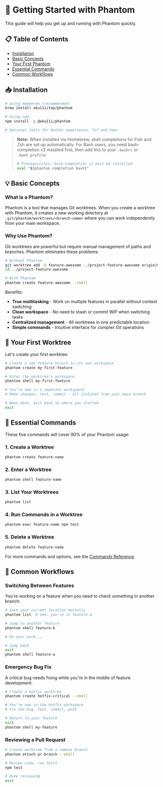 # 🚀 Getting Started with Phantom

This guide will help you get up and running with Phantom quickly.

## 📋 Table of Contents

- [Installation](#-installation)
- [Basic Concepts](#-basic-concepts)
- [Your First Phantom](#-your-first-phantom)
- [Essential Commands](#-essential-commands)
- [Common Workflows](#-common-workflows)

## 📥 Installation

```bash
# Using Homebrew (recommended)
brew install aku11i/tap/phantom

# Using npm
npm install -g @aku11i/phantom

# Optional tools for better experience: fzf and tmux
```

> **Note:** When installed via Homebrew, shell completions for Fish and Zsh are set up automatically. For Bash users, you need bash-completion v2 installed first, then add this to your `.bashrc` or `.bash_profile`:
> ```bash
> # Prerequisites: bash-completion v2 must be installed
> eval "$(phantom completion bash)"
> ```

## 💡 Basic Concepts

### What is a Phantom?

Phantom is a tool that manages Git worktrees. When you create a worktree with Phantom, it creates a new working directory at `.git/phantom/worktrees/<branch-name>` where you can work independently from your main workspace.

### Why Use Phantom?

Git worktrees are powerful but require manual management of paths and branches. Phantom eliminates these problems:

```bash
# Without Phantom
git worktree add -b feature-awesome ../project-feature-awesome origin/main
cd ../project-feature-awesome

# With Phantom
phantom create feature-awesome --shell
```

Benefits:
- **True multitasking** - Work on multiple features in parallel without context switching
- **Clean workspace** - No need to stash or commit WIP when switching tasks
- **Centralized management** - All worktrees in one predictable location
- **Simple commands** - Intuitive interface for complex Git operations

## 👻 Your First Worktree

Let's create your first worktree:

```bash
# Create a new feature branch in its own workspace
phantom create my-first-feature

# Enter the worktree's workspace
phantom shell my-first-feature

# You're now in a separate workspace!
# Make changes, test, commit - all isolated from your main branch

# When done, exit back to where you started
exit
```

## 🎯 Essential Commands

These five commands will cover 90% of your Phantom usage:

### 1. Create a Worktree
```bash
phantom create feature-name
```

### 2. Enter a Worktree
```bash
phantom shell feature-name
```

### 3. List Your Worktrees
```bash
phantom list
```

### 4. Run Commands in a Worktree
```bash
phantom exec feature-name npm test
```

### 5. Delete a Worktree
```bash
phantom delete feature-name
```

For more commands and options, see the [Commands Reference](./commands.md).

## 🔄 Common Workflows

### Switching Between Features

You're working on a feature when you need to check something in another branch:

```bash
# Save your current location mentally
phantom list  # See: you're in feature-a

# Jump to another feature
phantom shell feature-b

# Do your work...

# Jump back
exit
phantom shell feature-a
```

### Emergency Bug Fix

A critical bug needs fixing while you're in the middle of feature development:

```bash
# Create a hotfix worktree
phantom create hotfix-critical --shell

# You're now in the hotfix workspace
# Fix the bug, test, commit, push

# Return to your feature
exit
phantom shell my-feature
```

### Reviewing a Pull Request

```bash
# Create worktree from a remote branch
phantom attach pr-branch --shell

# Review code, run tests
npm test

# Done reviewing
exit
```

